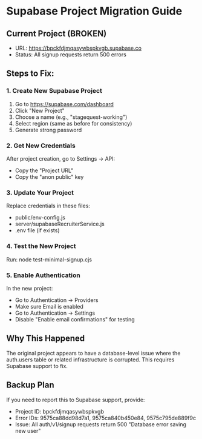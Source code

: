 # Supabase Project Migration Guide

## Current Project (BROKEN)
- URL: https://bpckfdjmqasywbspkvgb.supabase.co
- Status: All signup requests return 500 errors

## Steps to Fix:

### 1. Create New Supabase Project
1. Go to https://supabase.com/dashboard
2. Click "New Project"
3. Choose a name (e.g., "stagequest-working")
4. Select region (same as before for consistency)
5. Generate strong password

### 2. Get New Credentials
After project creation, go to Settings → API:
- Copy the "Project URL" 
- Copy the "anon public" key

### 3. Update Your Project
Replace credentials in these files:
- public/env-config.js
- server/supabaseRecruiterService.js
- .env file (if exists)

### 4. Test the New Project
Run: node test-minimal-signup.cjs

### 5. Enable Authentication
In the new project:
- Go to Authentication → Providers
- Make sure Email is enabled
- Go to Authentication → Settings
- Disable "Enable email confirmations" for testing

## Why This Happened
The original project appears to have a database-level issue where the auth.users table
or related infrastructure is corrupted. This requires Supabase support to fix.

## Backup Plan
If you need to report this to Supabase support, provide:
- Project ID: bpckfdjmqasywbspkvgb
- Error IDs: 9575ca88dd98d7a1, 9575ca840b450e84, 9575c795de889f9c
- Issue: All auth/v1/signup requests return 500 "Database error saving new user"
